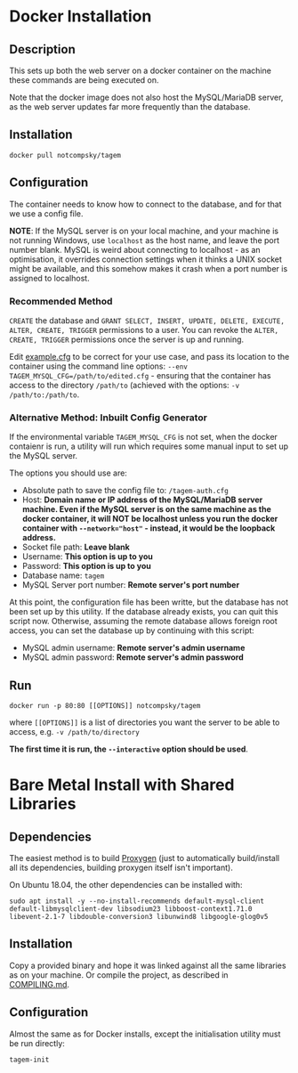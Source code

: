 # Docker Installation

## Description

This sets up both the web server on a docker container on the machine these commands are being executed on.

Note that the docker image does not also host the MySQL/MariaDB server, as the web server updates far more frequently than the database.

## Installation

	docker pull notcompsky/tagem

## Configuration

The container needs to know how to connect to the database, and for that we use a config file.

**NOTE**: If the MySQL server is on your local machine, and your machine is not running Windows, use `localhost` as the host name, and leave the port number blank. MySQL is weird about connecting to localhost - as an optimisation, it overrides connection settings when it thinks a UNIX socket might be available, and this somehow makes it crash when a port number is assigned to localhost.

### Recommended Method

`CREATE` the database and `GRANT SELECT, INSERT, UPDATE, DELETE, EXECUTE, ALTER, CREATE, TRIGGER` permissions to a user. You can revoke the `ALTER, CREATE, TRIGGER` permissions once the server is up and running.

Edit [example.cfg](example.cfg) to be correct for your use case, and pass its location to the container using the command line options: `--env TAGEM_MYSQL_CFG=/path/to/edited.cfg` - ensuring that the container has access to the directory `/path/to` (achieved with the options: `-v /path/to:/path/to`.

### Alternative Method: Inbuilt Config Generator

If the environmental variable `TAGEM_MYSQL_CFG` is not set, when the docker contaienr is run, a utility will run which requires some manual input to set up the MySQL server.

The options you should use are:

* Absolute path to save the config file to: `/tagem-auth.cfg`
* Host: **Domain name or IP address of the MySQL/MariaDB server machine. Even if the MySQL server is on the same machine as the docker container, it will NOT be localhost unless you run the docker container with `--network="host"` - instead, it would be the loopback address.**
* Socket file path: **Leave blank**
* Username: **This option is up to you**
* Password: **This option is up to you**
* Database name: `tagem`
* MySQL Server port number: **Remote server's port number**

At this point, the configuration file has been writte, but the database has not been set up by this utility. If the database already exists, you can quit this script now. Otherwise, assuming the remote database allows foreign root access, you can set the database up by continuing with this script:

* MySQL admin username: **Remote server's admin username**
* MySQL admin password: **Remote server's admin password**

## Run

	docker run -p 80:80 [[OPTIONS]] notcompsky/tagem

where `[[OPTIONS]]` is a list of directories you want the server to be able to access, e.g. `-v /path/to/directory`

**The first time it is run, the `--interactive` option should be used**.


# Bare Metal Install with Shared Libraries

## Dependencies

The easiest method is to build [Proxygen](https://github.com/facebook/proxygen) (just to automatically build/install all its dependencies, building proxygen itself isn't important).

On Ubuntu 18.04, the other dependencies can be installed with:

	sudo apt install -y --no-install-recommends default-mysql-client default-libmysqlclient-dev libsodium23 libboost-context1.71.0 libevent-2.1-7 libdouble-conversion3 libunwind8 libgoogle-glog0v5 

## Installation

Copy a provided binary and hope it was linked against all the same libraries as on your machine.
Or compile the project, as described in [COMPILING.md](COMPILING.md).

## Configuration

Almost the same as for Docker installs, except the initialisation utility must be run directly:

	tagem-init
